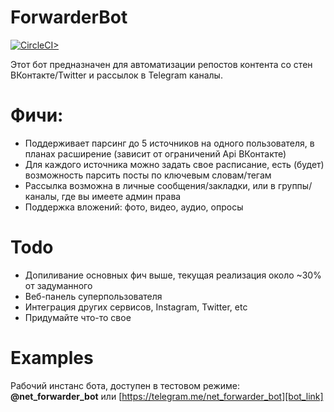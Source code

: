 # ForwarderBot
[![CircleCI>](https://circleci.com/gh/LehaDurotar/ForwarderBot.svg?style=shield)](https://app.circleci.com/pipelines/github/LehaDurotar/ForwarderBot)

Этот бот предназначен для автоматизации репостов контента со стен ВКонтакте/Twitter и рассылок в Telegram каналы. 
# Фичи:
  - Поддерживает парсинг до 5 источников на одного пользователя, в планах расширение (зависит от ограничений Api ВКонтакте) 
  - Для каждого источника можно задать свое расписание, есть (будет) возможность парсить посты по ключевым словам/тегам 
  - Рассылка возможна в личные сообщения/закладки, или в группы/каналы, где вы имеете админ права
  - Поддержка вложений: фото, видео, аудио, опросы
# Todo
  - Допиливание основных фич выше, текущая реализация около ~30% от задуманного
  - Веб-панель суперпользователя
  - Интеграция других сервисов, Instagram, Twitter, etc
  - Придумайте что-то свое
# Examples
Рабочий инстанс бота, доступен в тестовом режиме:
**@net_forwarder_bot**
или
[https://telegram.me/net_forwarder_bot][bot_link]


[bot_link]: https://telegram.me/net_forwarder_bot